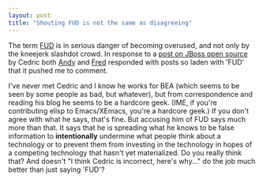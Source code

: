 ```yaml
---
layout: post
title: "Shouting FUD is not the same as disagreeing"
---
```




The term <a href="http://info.astrian.net/jargon/terms/f/FUD.html">FUD</a> is in serious danger of becoming overused, and not only by the kneejerk slashdot crowd. In response to a <a href="http://www.freeroller.net/page/cbeust/20030321">post on JBoss open source</a> by Cedric both <a href="http://www.freeroller.net/page/acoliver/20030322#fud_against_opensource">Andy</a> and <a href="http://www.freeroller.net/page/shareme/20030322">Fred</a> responded with posts so laden with 'FUD' that it pushed me to comment.

<p>I've never met Cedric and I know he works for BEA (which seems to be seen by some people as bad, but whatever), but from correspondence and reading his blog he seems to be a hardcore geek. (IME, if you're contributing elisp to Emacs/XEmacs, you're a hardcore geek.) If you don't agree with what he says, that's fine. But accusing him of FUD says much more than that. It says that he is spreading what he knows to be false information to <b>intentionally</b> undermine what people think about a technology or to prevent them from investing in the technology in hopes of a competing technology that hasn't yet materialized. Do you really think that? And doesn't "I think Cedric is incorrect, here's why..." do the job much better than just saying 'FUD'?</p>


